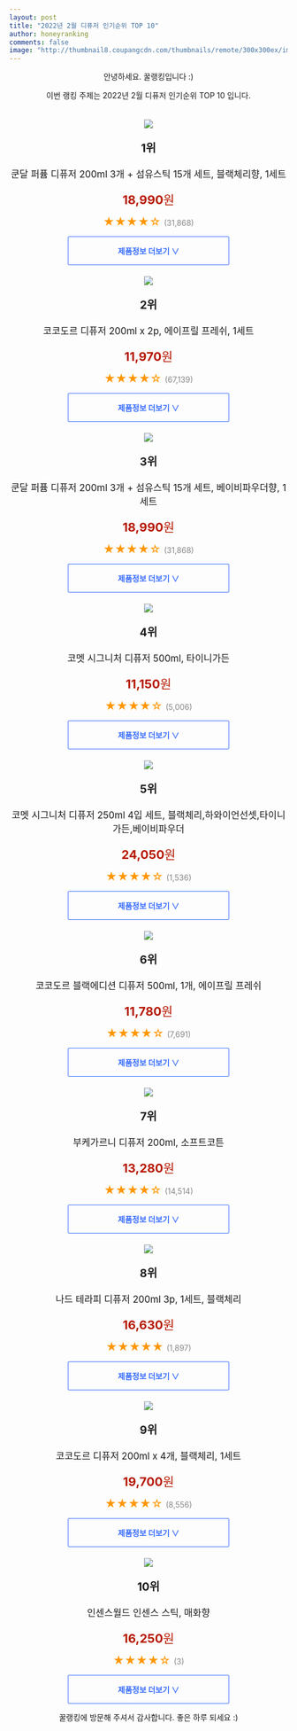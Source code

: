 ```yaml
--- 
layout: post 
title: "2022년 2월 디퓨저 인기순위 TOP 10" 
author: honeyranking 
comments: false 
image: "http://thumbnail8.coupangcdn.com/thumbnails/remote/300x300ex/image/retail/images/10657600374477799-8c613631-a2b4-4e6f-9be2-ec3bca8ef1b3.jpg" 
--- 
```

<p style="text-align: center;">안녕하세요. 꿀랭킹입니다 :)</p> <p style="text-align: center;">이번 랭킹 주제는 2022년 2월 디퓨저 인기순위 TOP 10 입니다.</p><center><img src="http://thumbnail8.coupangcdn.com/thumbnails/remote/300x300ex/image/retail/images/10657600374477799-8c613631-a2b4-4e6f-9be2-ec3bca8ef1b3.jpg" style="margin-top:20px" /></center> <p style="text-align: center; font-size: 20px"><b>1위</b></p> <p style="text-align: center; font-size: 17px">쿤달 퍼퓸 디퓨저 200ml 3개 + 섬유스틱 15개 세트, 블랙체리향, 1세트</p> <p style="text-align: center;"><span style="color: #b61800; font-size: 22px;"><b>18,990</b>원</span></p> <p style="text-align: center;"><span style="color: #ff9600; font-size: 20px;">★★★★☆ </span><span style="color: #878787;">(31,868)</span></p> <center><a href="https://link.coupang.com/a/jjFsq"> <div style="font-size: 14px; display: inline-block; padding: 15px 90px; color: #346aff; border-radius: 2px; border: 1px solid #346aff; cursor: pointer;"><b>제품정보 더보기 &or;</b></div> </a></center><center><img src="http://thumbnail7.coupangcdn.com/thumbnails/remote/300x300ex/image/retail/images/12731464029260484-b191d913-bb22-41a1-98eb-4dd65e19114a.jpg" style="margin-top:20px" /></center> <p style="text-align: center; font-size: 20px"><b>2위</b></p> <p style="text-align: center; font-size: 17px">코코도르 디퓨저 200ml x 2p, 에이프릴 프레쉬, 1세트</p> <p style="text-align: center;"><span style="color: #b61800; font-size: 22px;"><b>11,970</b>원</span></p> <p style="text-align: center;"><span style="color: #ff9600; font-size: 20px;">★★★★☆ </span><span style="color: #878787;">(67,139)</span></p> <center><a href="https://link.coupang.com/a/jjFss"> <div style="font-size: 14px; display: inline-block; padding: 15px 90px; color: #346aff; border-radius: 2px; border: 1px solid #346aff; cursor: pointer;"><b>제품정보 더보기 &or;</b></div> </a></center><center><img src="http://thumbnail8.coupangcdn.com/thumbnails/remote/300x300ex/image/retail/images/10657600264575982-67451d5f-6e75-44ed-aefa-9ec097b426a7.jpg" style="margin-top:20px" /></center> <p style="text-align: center; font-size: 20px"><b>3위</b></p> <p style="text-align: center; font-size: 17px">쿤달 퍼퓸 디퓨저 200ml 3개 + 섬유스틱 15개 세트, 베이비파우더향, 1세트</p> <p style="text-align: center;"><span style="color: #b61800; font-size: 22px;"><b>18,990</b>원</span></p> <p style="text-align: center;"><span style="color: #ff9600; font-size: 20px;">★★★★☆ </span><span style="color: #878787;">(31,868)</span></p> <center><a href="https://link.coupang.com/a/jjFsu"> <div style="font-size: 14px; display: inline-block; padding: 15px 90px; color: #346aff; border-radius: 2px; border: 1px solid #346aff; cursor: pointer;"><b>제품정보 더보기 &or;</b></div> </a></center><center><img src="http://thumbnail9.coupangcdn.com/thumbnails/remote/300x300ex/image/retail/images/584554451965253-419b6b1d-329a-4c0c-8733-988e4304be94.png" style="margin-top:20px" /></center> <p style="text-align: center; font-size: 20px"><b>4위</b></p> <p style="text-align: center; font-size: 17px">코멧 시그니처 디퓨저 500ml, 타이니가든</p> <p style="text-align: center;"><span style="color: #b61800; font-size: 22px;"><b>11,150</b>원</span></p> <p style="text-align: center;"><span style="color: #ff9600; font-size: 20px;">★★★★☆ </span><span style="color: #878787;">(5,006)</span></p> <center><a href="https://link.coupang.com/a/jjFsx"> <div style="font-size: 14px; display: inline-block; padding: 15px 90px; color: #346aff; border-radius: 2px; border: 1px solid #346aff; cursor: pointer;"><b>제품정보 더보기 &or;</b></div> </a></center><center><img src="http://thumbnail7.coupangcdn.com/thumbnails/remote/300x300ex/image/retail/images/242966241348321-7a9d3623-afa0-4026-859e-0ea42d5b57eb.jpg" style="margin-top:20px" /></center> <p style="text-align: center; font-size: 20px"><b>5위</b></p> <p style="text-align: center; font-size: 17px">코멧 시그니처 디퓨저 250ml 4입 세트, 블랙체리,하와이언선셋,타이니가든,베이비파우더</p> <p style="text-align: center;"><span style="color: #b61800; font-size: 22px;"><b>24,050</b>원</span></p> <p style="text-align: center;"><span style="color: #ff9600; font-size: 20px;">★★★★☆ </span><span style="color: #878787;">(1,536)</span></p> <center><a href="https://link.coupang.com/a/jjFsz"> <div style="font-size: 14px; display: inline-block; padding: 15px 90px; color: #346aff; border-radius: 2px; border: 1px solid #346aff; cursor: pointer;"><b>제품정보 더보기 &or;</b></div> </a></center><center><img src="http://thumbnail8.coupangcdn.com/thumbnails/remote/300x300ex/image/retail/images/10929258416043136-077fac1e-23b6-4626-8ba2-c492d3dbde1b.jpg" style="margin-top:20px" /></center> <p style="text-align: center; font-size: 20px"><b>6위</b></p> <p style="text-align: center; font-size: 17px">코코도르 블랙에디션 디퓨저 500ml, 1개, 에이프릴 프레쉬</p> <p style="text-align: center;"><span style="color: #b61800; font-size: 22px;"><b>11,780</b>원</span></p> <p style="text-align: center;"><span style="color: #ff9600; font-size: 20px;">★★★★☆ </span><span style="color: #878787;">(7,691)</span></p> <center><a href="https://link.coupang.com/a/jjFsB"> <div style="font-size: 14px; display: inline-block; padding: 15px 90px; color: #346aff; border-radius: 2px; border: 1px solid #346aff; cursor: pointer;"><b>제품정보 더보기 &or;</b></div> </a></center><center><img src="http://thumbnail8.coupangcdn.com/thumbnails/remote/300x300ex/image/retail/images/2756340498898447-d8721475-b65b-408c-bca6-784cebc970e1.jpg" style="margin-top:20px" /></center> <p style="text-align: center; font-size: 20px"><b>7위</b></p> <p style="text-align: center; font-size: 17px">부케가르니 디퓨저 200ml, 소프트코튼</p> <p style="text-align: center;"><span style="color: #b61800; font-size: 22px;"><b>13,280</b>원</span></p> <p style="text-align: center;"><span style="color: #ff9600; font-size: 20px;">★★★★☆ </span><span style="color: #878787;">(14,514)</span></p> <center><a href="https://link.coupang.com/a/jjFsD"> <div style="font-size: 14px; display: inline-block; padding: 15px 90px; color: #346aff; border-radius: 2px; border: 1px solid #346aff; cursor: pointer;"><b>제품정보 더보기 &or;</b></div> </a></center><center><img src="http://thumbnail9.coupangcdn.com/thumbnails/remote/300x300ex/image/retail/images/4004934779927741-0cc601c0-a306-4afd-b5d4-35de5cd441f5.jpg" style="margin-top:20px" /></center> <p style="text-align: center; font-size: 20px"><b>8위</b></p> <p style="text-align: center; font-size: 17px">나드 테라피 디퓨저 200ml 3p, 1세트, 블랙체리</p> <p style="text-align: center;"><span style="color: #b61800; font-size: 22px;"><b>16,630</b>원</span></p> <p style="text-align: center;"><span style="color: #ff9600; font-size: 20px;">★★★★★ </span><span style="color: #878787;">(1,897)</span></p> <center><a href="https://link.coupang.com/a/jjFsG"> <div style="font-size: 14px; display: inline-block; padding: 15px 90px; color: #346aff; border-radius: 2px; border: 1px solid #346aff; cursor: pointer;"><b>제품정보 더보기 &or;</b></div> </a></center><center><img src="http://thumbnail7.coupangcdn.com/thumbnails/remote/300x300ex/image/retail/images/11939959026960581-79ceeae6-af7b-4c6f-9cba-99ad7be576f1.jpg" style="margin-top:20px" /></center> <p style="text-align: center; font-size: 20px"><b>9위</b></p> <p style="text-align: center; font-size: 17px">코코도르 디퓨저 200ml x 4개, 블랙체리, 1세트</p> <p style="text-align: center;"><span style="color: #b61800; font-size: 22px;"><b>19,700</b>원</span></p> <p style="text-align: center;"><span style="color: #ff9600; font-size: 20px;">★★★★☆ </span><span style="color: #878787;">(8,556)</span></p> <center><a href="https://link.coupang.com/a/jjFsH"> <div style="font-size: 14px; display: inline-block; padding: 15px 90px; color: #346aff; border-radius: 2px; border: 1px solid #346aff; cursor: pointer;"><b>제품정보 더보기 &or;</b></div> </a></center><center><img src="http://thumbnail7.coupangcdn.com/thumbnails/remote/300x300ex/image/retail/images/2021/12/28/11/9/2a01a1ab-08b8-48a0-952f-54add9f86a5c.jpg" style="margin-top:20px" /></center> <p style="text-align: center; font-size: 20px"><b>10위</b></p> <p style="text-align: center; font-size: 17px">인센스월드 인센스 스틱, 매화향</p> <p style="text-align: center;"><span style="color: #b61800; font-size: 22px;"><b>16,250</b>원</span></p> <p style="text-align: center;"><span style="color: #ff9600; font-size: 20px;">★★★★☆ </span><span style="color: #878787;">(3)</span></p> <center><a href="https://link.coupang.com/a/jjFsI"> <div style="font-size: 14px; display: inline-block; padding: 15px 90px; color: #346aff; border-radius: 2px; border: 1px solid #346aff; cursor: pointer;"><b>제품정보 더보기 &or;</b></div> </a></center> <p style="text-align: center;">꿀랭킹에 방문해 주셔서 감사합니다. 좋은 하루 되세요 :)</p>

